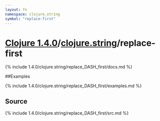 ```yaml
---
layout: fn
namespace: clojure.string
symbol: "replace-first"
---
```


# [Clojure 1.4.0](../../)/[clojure.string](../)/replace-first

{% include 1.4.0/clojure.string/replace_DASH_first/docs.md %}

##Examples

{% include 1.4.0/clojure.string/replace_DASH_first/examples.md %}
## Source
{% include 1.4.0/clojure.string/replace_DASH_first/src.md %}

